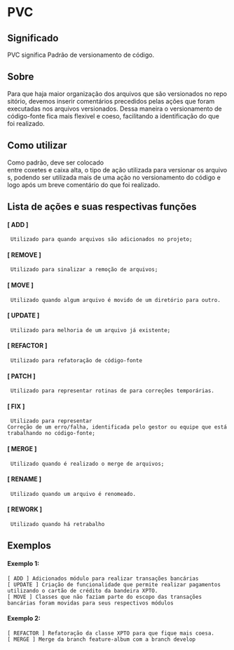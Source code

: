PVC
===

## Significado

PVC significa Padrão de versionamento de código.

## Sobre
Para que haja maior organização dos arquivos que são versionados no repositório, devemos inserir comentários precedidos pelas ações que foram executadas nos arquivos versionados. Dessa maneira o versionamento de código-fonte fica mais flexivel e coeso, facilitando a identificação do que foi realizado. 

## Como utilizar
Como padrão, deve ser colocado entre coxetes e caixa alta, o tipo de ação utilizada para versionar os arquivos, podendo ser utilizada mais de uma ação no versionamento do código e logo após um breve comentário do que foi realizado. 

## Lista de ações e suas respectivas funções 

#### [ ADD ] 
```
 Utilizado para quando arquivos são adicionados no projeto;
```
#### [ REMOVE ]
```
 Utilizado para sinalizar a remoção de arquivos;
```
#### [ MOVE ]
```
 Utilizado quando algum arquivo é movido de um diretório para outro.
```
#### [ UPDATE ]
```
 Utilizado para melhoria de um arquivo já existente;
```
#### [ REFACTOR ]
```
 Utilizado para refatoração de código-fonte
```
#### [ PATCH ]
```
 Utilizado para representar rotinas de para correções temporárias.
```
#### [ FIX ]
```
 Utilizado para representar Correção de um erro/falha, identificada pelo gestor ou equipe que está trabalhando no código-fonte;
```
#### [ MERGE ]
```
 Utilizado quando é realizado o merge de arquivos;
```
#### [ RENAME ]
```
 Utilizado quando um arquivo é renomeado.
```
#### [ REWORK ]
```
 Utilizado quando há retrabalho
```

## Exemplos

#### Exemplo 1: 
```
[ ADD ] Adicionados módulo para realizar transações bancárias
[ UPDATE ] Criação de funcionalidade que permite realizar pagamentos utilizando o cartão de crédito da bandeira XPTO.
[ MOVE ] Classes que não faziam parte do escopo das transações bancárias foram movidas para seus respectivos módulos
```
#### Exemplo 2: 
```
[ REFACTOR ] Refatoração da classe XPTO para que fique mais coesa.
[ MERGE ] Merge da branch feature-album com a branch develop
```
